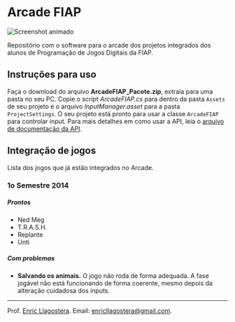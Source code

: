 # Arcade FIAP

![Screenshot animado](temp.gif)

Repositório com o software para o arcade dos projetos integrados dos alunos de Programação de Jogos Digitais da FIAP.

## Instruções para uso

Faça o download do arquivo **ArcadeFIAP_Pacote.zip**, extraia para uma pasta no seu PC. Copie o script *ArcadeFIAP.cs* para dentro da pasta `Assets` de seu projeto e o arquivo *InputManager.asset* para a pasta `ProjectSettings`. O seu projeto está pronto para usar a classe `ArcadeFIAP` para controlar input. Para mais detalhes em como usar a API, leia o [arquivo de documentação da API](DocumentacaoAPI.md).

## Integração de jogos

Lista dos jogos que já estão integrados no Arcade.

###  1o Semestre 2014

##### Prontos

- Ned Meg
- T.R.A.S.H.
- Replante
- Unti

##### Com problemas

- **Salvando os animais.** O jogo não roda de forma adequada. A fase jogável não está funcionando de forma coerente, mesmo depois da alteração cuidadosa dos inputs.

---

Prof. [Enric Llagostera](http://enric.llagostera.com.br).
Email: enricllagostera@gmail.com.


